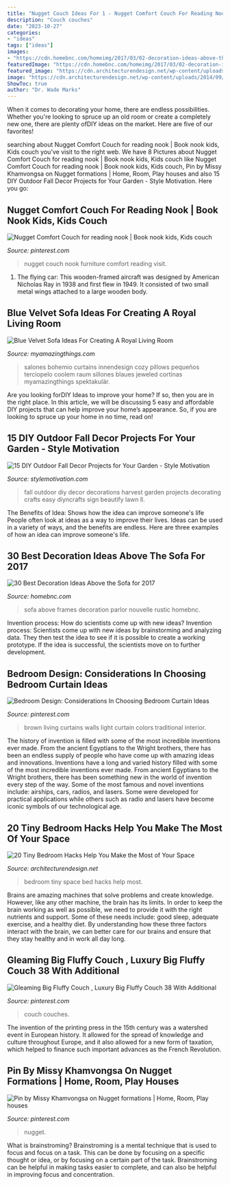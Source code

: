```yaml
---
title: "Nugget Couch Ideas For 1 - Nugget Comfort Couch For Reading Nook"
description: "Couch couches"
date: "2023-10-27"
categories:
- "ideas"
tags: ["ideas"]
images:
- "https://cdn.homebnc.com/homeimg/2017/03/02-decoration-ideas-above-the-sofa-homebnc.jpg"
featuredImage: "https://cdn.homebnc.com/homeimg/2017/03/02-decoration-ideas-above-the-sofa-homebnc.jpg"
featured_image: "https://cdn.architecturendesign.net/wp-content/uploads/2014/09/brilliant-ideas-for-tiny-bedroom-3.jpg"
image: "https://cdn.architecturendesign.net/wp-content/uploads/2014/09/brilliant-ideas-for-tiny-bedroom-3.jpg"
ShowToc: true
author: "Dr. Wade Marks"
---
```



When it comes to decorating your home, there are endless possibilities. Whether you're looking to spruce up an old room or create a completely new one, there are plenty ofDIY ideas on the market. Here are five of our favorites!

	

		
searching about Nugget Comfort Couch for reading nook | Book nook kids, Kids couch you've visit to the right web. We have 8 Pictures about Nugget Comfort Couch for reading nook | Book nook kids, Kids couch like Nugget Comfort Couch for reading nook | Book nook kids, Kids couch, Pin by Missy Khamvongsa on Nugget formations | Home, Room, Play houses and also 15 DIY Outdoor Fall Decor Projects for Your Garden - Style Motivation. Here you go:
		
    
## Nugget Comfort Couch For Reading Nook | Book Nook Kids, Kids Couch

<img loading=lazy src="https://i.pinimg.com/736x/26/be/fa/26beface6ccbe9625df9d590278499d3.jpg" onerror="this.onerror=null;this.src='https://tse4.mm.bing.net/th?id=OIP.fI790sr5mOSWJ4wNct3HNwHaLG&amp;pid=15.1';" alt="Nugget Comfort Couch for reading nook | Book nook kids, Kids couch">

_Source: pinterest.com_

>nugget couch nook furniture comfort reading visit. 

	

1. The flying car: This wooden-framed aircraft was designed by American Nicholas Ray in 1938 and first flew in 1949. It consisted of two small metal wings attached to a large wooden body.

    
## Blue Velvet Sofa Ideas For Creating A Royal Living Room

<img loading=lazy src="https://myamazingthings.com/wp-content/uploads/2017/08/blue-velvet-sofa-5.jpg" onerror="this.onerror=null;this.src='https://tse3.mm.bing.net/th?id=OIP.MWRIRhefcruuHeaoQ381CQHaE8&amp;pid=15.1';" alt="Blue Velvet Sofa Ideas For Creating A Royal Living Room">

_Source: myamazingthings.com_

>salones bohemio curtains innendesign cozy pillows pequeños terciopelo coolem raum sillones blaues jeweled cortinas myamazingthings spektakulär. 

	

Are you looking forDIY Ideas to improve your home? If so, then you are in the right place. In this article, we will be discussing 5 easy and affordable DIY projects that can help improve your home’s appearance. So, if you are looking to spruce up your home in no time, read on!

    
## 15 DIY Outdoor Fall Decor Projects For Your Garden - Style Motivation

<img loading=lazy src="https://www.diyncrafts.com/wp-content/uploads/2017/09/16-harvest-display.jpg" onerror="this.onerror=null;this.src='https://tse4.mm.bing.net/th?id=OIP.pxqirOlpT21c6BHCxeWy8gHaQ4&amp;pid=15.1';" alt="15 DIY Outdoor Fall Decor Projects for Your Garden - Style Motivation">

_Source: stylemotivation.com_

>fall outdoor diy decor decorations harvest garden projects decorating crafts easy diyncrafts sign beautify lawn ll. 

	

The Benefits of Idea: Shows how the idea can improve someone's life
People often look at ideas as a way to improve their lives. Ideas can be used in a variety of ways, and the benefits are endless. Here are three examples of how an idea can improve someone's life.

    
## 30 Best Decoration Ideas Above The Sofa For 2017

<img loading=lazy src="https://cdn.homebnc.com/homeimg/2017/03/02-decoration-ideas-above-the-sofa-homebnc.jpg" onerror="this.onerror=null;this.src='https://tse1.mm.bing.net/th?id=OIP.xA3UWHwnvL3xO-pQC_jeWAHaLW&amp;pid=15.1';" alt="30 Best Decoration Ideas Above the Sofa for 2017">

_Source: homebnc.com_

>sofa above frames decoration parlor nouvelle rustic homebnc. 

	

Invention process: How do scientists come up with new ideas?
Invention process: Scientists come up with new ideas by brainstorming and analyzing data. They then test the idea to see if it is possible to create a working prototype. If the idea is successful, the scientists move on to further development.

    
## Bedroom Design: Considerations In Choosing Bedroom Curtain Ideas

<img loading=lazy src="https://i.pinimg.com/originals/03/e5/9e/03e59e05cd27988e34a3220c77d25d04.jpg" onerror="this.onerror=null;this.src='https://tse3.mm.bing.net/th?id=OIP.vGvL5OEsFqIyXbbyDT-j_wHaJ4&amp;pid=15.1';" alt="Bedroom Design: Considerations In Choosing Bedroom Curtain Ideas">

_Source: pinterest.com_

>brown living curtains walls light curtain colors traditional interior. 

	

The history of invention is filled with some of the most incredible inventions ever made. From the ancient Egyptians to the Wright brothers, there has been an endless supply of people who have come up with amazing ideas and innovations.
Inventions have a long and varied history filled with some of the most incredible inventions ever made. From ancient Egyptians to the Wright brothers, there has been something new in the world of invention every step of the way. Some of the most famous and novel inventions include: airships, cars, radios, and lasers. Some were developed for practical applications while others such as radio and lasers have become iconic symbols of our technological age.

    
## 20 Tiny Bedroom Hacks Help You Make The Most Of Your Space

<img loading=lazy src="https://cdn.architecturendesign.net/wp-content/uploads/2014/09/brilliant-ideas-for-tiny-bedroom-3.jpg" onerror="this.onerror=null;this.src='https://tse2.mm.bing.net/th?id=OIP.NwGbqJJzj9FTGxzvawxOUgHaKu&amp;pid=15.1';" alt="20 Tiny Bedroom Hacks Help You Make the Most of Your Space">

_Source: architecturendesign.net_

>bedroom tiny space bed hacks help most. 

	

Brains are amazing machines that solve problems and create knowledge. However, like any other machine, the brain has its limits. In order to keep the brain working as well as possible, we need to provide it with the right nutrients and support. Some of these needs include: good sleep, adequate exercise, and a healthy diet. By understanding how these three factors interact with the brain, we can better care for our brains and ensure that they stay healthy and in work all day long.

    
## Gleaming Big Fluffy Couch , Luxury Big Fluffy Couch 38 With Additional

<img loading=lazy src="https://i.pinimg.com/736x/4d/8f/76/4d8f7679b56746054c6964d14d8cc256.jpg" onerror="this.onerror=null;this.src='https://tse4.mm.bing.net/th?id=OIP.CUGbqBsv2tSUMokSCo-ZmAHaFa&amp;pid=15.1';" alt="Gleaming Big Fluffy Couch , Luxury Big Fluffy Couch 38 With Additional">

_Source: pinterest.com_

>couch couches. 

	

The invention of the printing press in the 15th century was a watershed event in European history. It allowed for the spread of knowledge and culture throughout Europe, and it also allowed for a new form of taxation, which helped to finance such important advances as the French Revolution.

    
## Pin By Missy Khamvongsa On Nugget Formations | Home, Room, Play Houses

<img loading=lazy src="https://i.pinimg.com/736x/cc/96/1a/cc961a8e2f67762eca603afdc43abf6a.jpg" onerror="this.onerror=null;this.src='https://tse1.mm.bing.net/th?id=OIP.wNVe8QQs1ezqhnbi1rqHUAHaEK&amp;pid=15.1';" alt="Pin by Missy Khamvongsa on Nugget formations | Home, Room, Play houses">

_Source: pinterest.com_

>nugget. 

	

What is brainstroming? Brainstroming is a mental technique that is used to focus and focus on a task. This can be done by focusing on a specific thought or idea, or by focusing on a certain part of the task. Brainstroming can be helpful in making tasks easier to complete, and can also be helpful in improving focus and concentration.

